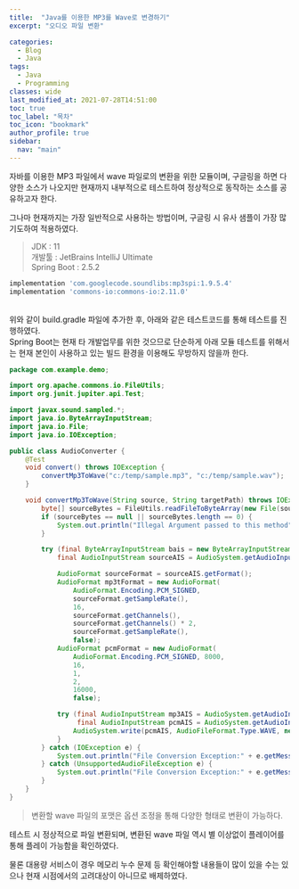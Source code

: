 ```yaml
---
title:  "Java를 이용한 MP3를 Wave로 변경하기"
excerpt: "오디오 파일 변환"

categories:
  - Blog
  - Java
tags:
  - Java
  - Programming
classes: wide  
last_modified_at: 2021-07-28T14:51:00
toc: true
toc_label: "목차"
toc_icon: "bookmark"
author_profile: true
sidebar:
  nav: "main"  
---
```

자바를 이용한 MP3 파일에서 wave 파일로의 변환을 위한 모듈이며, 
구글링을 하면 다양한 소스가 나오지만 현재까지 내부적으로 테스트하여 정상적으로
동작하는 소스를 공유하고자 한다.

그나마 현재까지는 가장 일반적으로 사용하는 방법이며, 구글링 시 유사 샘플이 가장 많기도하여
적용하였다.

> JDK : 11<br>
> 개발툴 : JetBrains IntelliJ Ultimate<br>
> Spring Boot : 2.5.2

```gradle
implementation 'com.googlecode.soundlibs:mp3spi:1.9.5.4'
implementation 'commons-io:commons-io:2.11.0'
```
<br>
위와 같이 build.gradle 파일에 추가한 후, 아래와 같은 테스트코드를 통해 테스트를 진행하였다.<br>
Spring Boot는 현재 타 개발업무를 위한 것으므로 단순하게 아래 모듈 테스트를 위해서는 현재 본인이 사용하고 있는
빌드 환경을 이용해도 무방하지 않을까 한다.

```java
package com.example.demo;

import org.apache.commons.io.FileUtils;
import org.junit.jupiter.api.Test;

import javax.sound.sampled.*;
import java.io.ByteArrayInputStream;
import java.io.File;
import java.io.IOException;

public class AudioConverter {
    @Test
    void convert() throws IOException {
        convertMp3ToWave("c:/temp/sample.mp3", "c:/temp/sample.wav");
    }

    void convertMp3ToWave(String source, String targetPath) throws IOException {
        byte[] sourceBytes = FileUtils.readFileToByteArray(new File(source));
        if (sourceBytes == null || sourceBytes.length == 0) {
            System.out.println("Illegal Argument passed to this method");
        }

        try (final ByteArrayInputStream bais = new ByteArrayInputStream(sourceBytes);
            final AudioInputStream sourceAIS = AudioSystem.getAudioInputStream(bais)) {

            AudioFormat sourceFormat = sourceAIS.getFormat();
            AudioFormat mp3tFormat = new AudioFormat(
                AudioFormat.Encoding.PCM_SIGNED, 
                sourceFormat.getSampleRate(),
                16, 
                sourceFormat.getChannels(), 
                sourceFormat.getChannels() * 2,
                sourceFormat.getSampleRate(), 
                false);
            AudioFormat pcmFormat = new AudioFormat(
                AudioFormat.Encoding.PCM_SIGNED, 8000,
                16, 
                1, 
                2, 
                16000, 
                false);

            try (final AudioInputStream mp3AIS = AudioSystem.getAudioInputStream(mp3tFormat, sourceAIS);
                 final AudioInputStream pcmAIS = AudioSystem.getAudioInputStream(pcmFormat, mp3AIS)) {
                AudioSystem.write(pcmAIS, AudioFileFormat.Type.WAVE, new File(targetPath));
            }
        } catch (IOException e) {
            System.out.println("File Conversion Exception:" + e.getMessage());
        } catch (UnsupportedAudioFileException e) {
            System.out.println("File Conversion Exception:" + e.getMessage());
        }
    }
}
```
> 변환할 wave 파일의 포맷은 옵션 조정을 통해 다양한 형태로 변환이 가능하다.

테스트 시 정상적으로 파일 변환되며, 변환된 wave 파일 역시 별 이상없이 플레이어를
통해 플레이 가능함을 확인하였다.

물론 대용량 서비스이 경우 메모리 누수 문제 등 확인해야할 내용들이 많이 있을 수는 있으나
현재 시점에서의 고려대상이 아니므로 배제하였다.